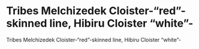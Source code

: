 # Tribes Melchizedek Cloister-“red”-skinned line, Hibiru Cloister “white”-

Tribes Melchizedek Cloister-“red”-skinned line, Hibiru Cloister “white”-